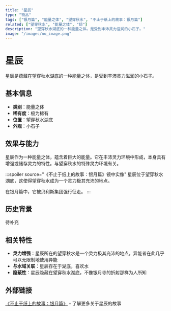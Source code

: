 ```yaml
---
title: "星辰"
type: "物品"
tags: ["银月篇", "能量之体", "望穿秋水", "不止于纸上的故事：银月篇"]
related: ["望穿秋水", "能量之体", "琼"]
description: "望穿秋水湖底的一种能量之体。是受到丰沛灵力滋润的小石子。"
image: "/images/no_image.png"
---
```

# 星辰

星辰是蕴藏在望穿秋水湖底的一种能量之体，是受到丰沛灵力滋润的小石子。

## 基本信息

- **类别**：能量之体
- **稀有度**：极为稀有
- **位置**：望穿秋水湖底
- **外观**：小石子

## 效果与能力

星辰作为一种能量之体，蕴含着巨大的能量。它在丰沛灵力环境中形成，本身具有增强或储存灵力的特性。与望穿秋水的特殊灵力环境有关。

:::spoiler source="《不止于纸上的故事：银月篇》镜中实像"
星辰位于望穿秋水湖底，这使得望穿秋水成为一个灵力极其充沛的地点。

在银月篇中，它被贝利斯集团强行征走。
:::

## 历史背景

待补充

## 相关特性

- **灵力增强**：星辰所在的望穿秋水是一个灵力极其充沛的地点，异能者在此几乎可以无限制地使用异能
- **与水域关联**：星辰存在于湖底，喜欢水
- **隐蔽性**：星辰隐藏在望穿秋水湖底，不像银月寺的折射那样为人所知

## 外部链接

[《不止于纸上的故事：银月篇》](https://tobenot.itch.io/beyond-books) - 了解更多关于星辰的故事 